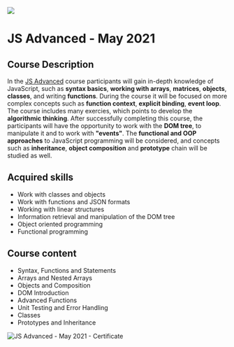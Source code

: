 ![](https://camo.githubusercontent.com/42a8354a436ef9f08168b5b971dbc7646ab3abfdf1056db81c3bdd5734b97e9f/68747470733a2f2f6e616b6f762e636f6d2f77702d636f6e74656e742f75706c6f6164732f323031342f30312f536f6674776172652d556e69766572736974792d4c6f676f2d626c75652d686f72697a6f6e74616c2e706e67)

# JS Advanced - May 2021

## Course Description

In the [JS Advanced](https://softuni.bg/trainings/3347/js-advanced-may-2021#lesson-26909) course participants will gain in-depth knowledge of JavaScript, such as **syntax basics**, **working with arrays**, **matrices**, **objects**, **classes**, and writing **functions**. During the course it will be focused on more complex concepts such as **function context**, **explicit binding**, **event loop**. The course includes many exercies, which points to develop the **algorithmic thinking**. After successfully completing this course, the participants will have the opportunity to work with the **DOM tree**, to manipulate it and to work with **"events"**. The **functional and OOP approaches** to JavaScript programming will be considered, and concepts such as **inheritance**, **object composition** and **prototype** chain will be studied as well.

## Acquired skills

- Work with classes and objects
- Work with functions and JSON formats
- Working with linear structures
- Information retrieval and manipulation of the DOM tree
- Object oriented programming
- Functional programming

## Course content

-  Syntax, Functions and Statements 
-  Arrays and Nested Arrays 
-  Objects and Composition 
-  DOM Introduction 
-  Advanced Functions 
-  Unit Testing and Error Handling 
-  Classes
-  Prototypes and Inheritance 

![JS Advanced - May 2021 - Certificate](https://user-images.githubusercontent.com/76119513/158372815-b448b045-33c1-4e90-9ceb-def9483e9cea.jpeg)

